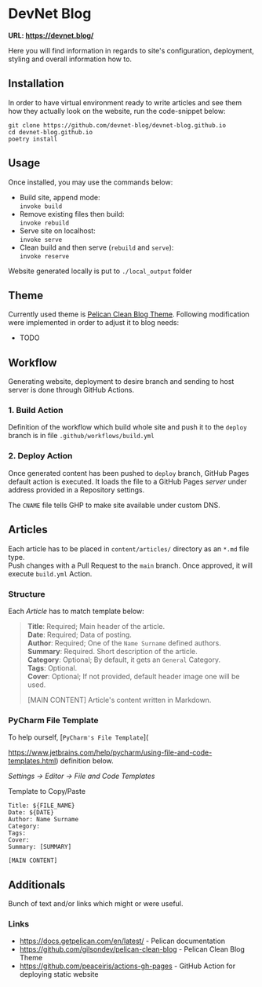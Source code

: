 # DevNet Blog

**URL: **https://devnet.blog/****

Here you will find information in regards to site's configuration, deployment, styling and overall information how to.

## Installation

In order to have virtual environment ready to write articles and see them how they actually look on the website, run the code-snippet below:

```commandline
git clone https://github.com/devnet-blog/devnet-blog.github.io
cd devnet-blog.github.io
poetry install 
```

## Usage

Once installed, you may use the commands below:

- Build site, append mode:   
`invoke build`
- Remove existing files then build:   
`invoke rebuild`
- Serve site on localhost:      
`invoke serve`
- Clean build and then serve (`rebuild` and `serve`):   
`invoke reserve`

Website generated locally is put to `./local_output` folder
## Theme

Currently used theme is [Pelican Clean Blog Theme](https://github.com/gilsondev/pelican-clean-blog). Following modification were implemented in order to adjust it to blog needs:
- TODO

## Workflow

Generating website, deployment to desire branch and sending to host server is done through GitHub Actions. 

### 1. Build Action

Definition of the workflow which build whole site and push it to the `deploy` branch is in file `.github/workflows/build.yml`

### 2. Deploy Action

Once generated content has been pushed to `deploy` branch, GitHub Pages default action is executed. It loads the file to a GitHub Pages _server_ under address provided in a Repository settings.

The `CNAME` file tells GHP to make site available under custom DNS.




## Articles

Each article has to be placed in `content/articles/` directory as an `*.md` file type.  
Push changes with a Pull Request to the `main` branch.
Once approved, it will execute `build.yml` Action.

### Structure

Each _Article_ has to match template below:

> **Title**: Required; Main header of the article.  
> **Date**: Required; Data of posting.  
> **Author**: Required; One of the `Name Surname` defined authors.  
> **Summary**: Required. Short description of the article.    
> **Category**: Optional; By default, it gets an `General` Category.  
> **Tags**: Optional.   
> **Cover**: Optional; If not provided, default header image one will be used.  
>  
> [MAIN CONTENT] 
> Article's content written in Markdown.

### PyCharm File Template

To help ourself, [`PyCharm's File Template`](























https://www.jetbrains.com/help/pycharm/using-file-and-code-templates.html) definition below.    

_Settings -> Editor -> File and Code Templates_ 

Template to Copy/Paste
```
Title: ${FILE_NAME}  
Date: ${DATE}  
Author: Name Surname
Category: 
Tags: 
Cover: 
Summary: [SUMMARY]

[MAIN CONTENT]
```

## Additionals

Bunch of text and/or links which might or were useful.

### Links

- https://docs.getpelican.com/en/latest/ - Pelican documentation
- https://github.com/gilsondev/pelican-clean-blog - Pelican Clean Blog Theme 
- https://github.com/peaceiris/actions-gh-pages - GitHub Action for deploying static website



